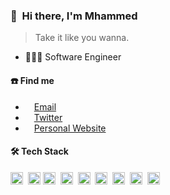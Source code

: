  ### 👋 &nbsp;Hi there, I'm Mhammed

> Take it like you wanna.

- 🧑🏻‍💻 Software Engineer

#### ☎️ Find me

- <img height="10" src="https://api.iconify.design/fxemoji:email.svg">  [Email](mailto:tal7aouy@gmail.com)
- <img height="10" src="https://api.iconify.design/logos:twitter.svg"> [Twitter](https://twitter.com/tal7aouy)
- <img height="10" src="https://api.iconify.design/logos:blogger.svg">  [Personal Website](https://tal7aouy.me)


#### 🛠 Tech Stack

<code><img height="20" src="https://api.iconify.design/logos-typescript-icon.svg"></code>&nbsp;
<code><img height="20" src="https://api.iconify.design/logos-nodejs-icon.svg"></code>
<code><img height="20" src="https://api.iconify.design/logos-docker.svg"></code>&nbsp;
<code><img height="20" src="https://api.iconify.design/logos:vue.svg"></code>&nbsp;
<code><img height="20" src="https://api.iconify.design/logos:mysql.svg"></code>&nbsp;
<code><img height="20" src="https://api.iconify.design/logos-vitest.svg"></code>&nbsp;
<code><img height="20" src="https://api.iconify.design/logos-php.svg"></code>&nbsp;
<code><img height="20" src="https://api.iconify.design/logos-laravel.svg"></code>&nbsp;
<code><img height="20" src="https://api.iconify.design/logos-redis.svg"></code>&nbsp;

<div align="center">
  <a href="https://github.com/tal7aouy/ssr-contributions-img">
    <picture>
      <source media="(prefers-color-scheme: dark)" srcset="https://ssr-contributions-svg.vercel.app/_/tal7aouy?chart=3dbar&gap=0.3&scale=2&flatten=2&animation=wave&animation_duration=4&animation_delay=0.06&animation_amplitude=24&animation_frequency=0.1&animation_wave_center=0_3&format=svg&weeks=34&theme=native&dark=true">
      <source media="(prefers-color-scheme: light)" srcset="https://ssr-contributions-svg.vercel.app/_/tal7aouy?chart=3dbar&gap=0.3&scale=2&flatten=2&animation=wave&animation_duration=4&animation_delay=0.06&animation_amplitude=24&animation_frequency=0.1&animation_wave_center=0_3&format=svg&weeks=34&theme=native">
      <img alt="" src="https://ssr-contributions-svg.vercel.app/_/tal7aouy?chart=3dbar&flatten=1&weeks=40&animation=wave&format=svg&gap=0.3&animation_frequency=0.2&animation_amplitude=20&theme=pink">
    </picture>
  </a>
</div>

